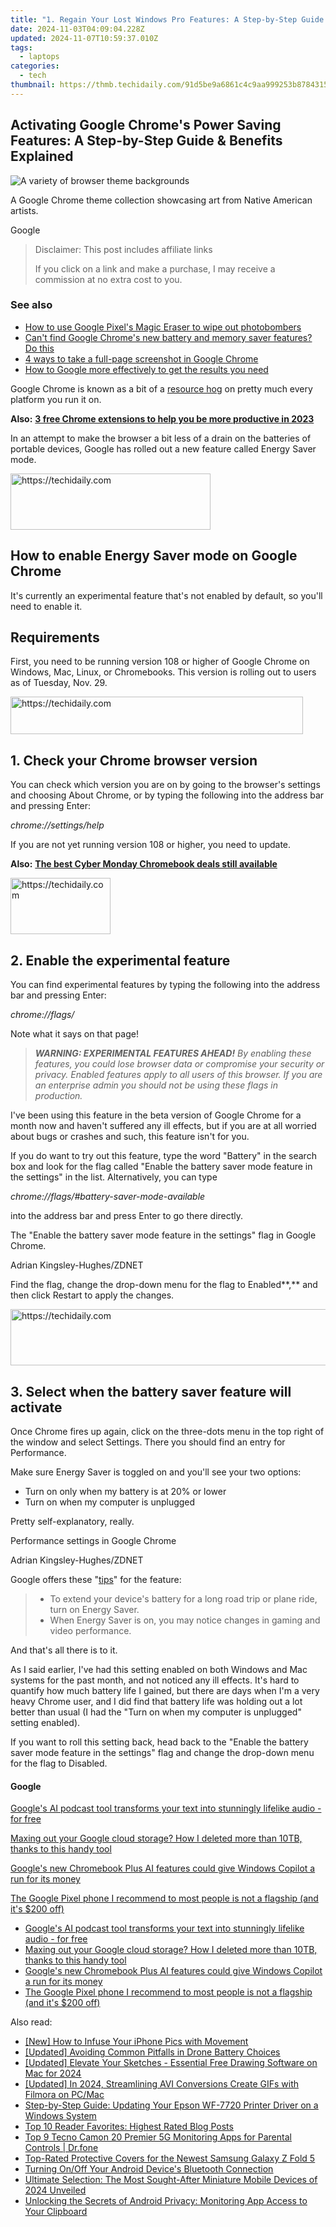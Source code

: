 ```yaml
---
title: "1. Regain Your Lost Windows Pro Features: A Step-by-Step Guide After Unintentionally Downgrading to Home Edition"
date: 2024-11-03T04:09:04.228Z
updated: 2024-11-07T10:59:37.010Z
tags:
  - laptops
categories:
  - tech
thumbnail: https://thmb.techidaily.com/91d5be9a6861c4c9aa999253b8784315fe4d3aae2f0511baeab6c403517618b1.jpg
---
```


## Activating Google Chrome's Power Saving Features: A Step-by-Step Guide & Benefits Explained

![A variety of browser theme backgrounds](https://www.zdnet.com/a/img/resize/b632db8844e3b2b3c7f4032972eef4a4c4bfe460/2022/11/03/b7af29c5-8e5c-4d85-a9ed-7040be59aedf/chrome-themes-nahm-blog-header-v2-01-c7pwx-max-1000x1000.png?auto=webp&width=1280)

A Google Chrome theme collection showcasing art from Native American artists. 

Google

>  Disclaimer: This post includes affiliate links
>
>  If you click on a link and make a purchase, I may receive a commission at no extra cost to you.
>

### See also

* [How to use Google Pixel's Magic Eraser to wipe out photobombers](https://www.zdnet.com/article/how-to-use-magic-eraser-on-the-google-pixel/)
* [Can't find Google Chrome's new battery and memory saver features? Do this](https://www.zdnet.com/article/cant-find-google-chromes-new-battery-and-memory-saver-features-do-this/)
* [4 ways to take a full-page screenshot in Google Chrome](https://www.zdnet.com/article/how-to-take-a-full-page-screenshot-in-google-chrome/)
* [How to Google more effectively to get the results you need](https://www.zdnet.com/article/how-to-use-google-search-more-effectively-to-get-the-results-you-need/)

Google Chrome is known as a bit of a [resource hog](https://www.zdnet.com/article/how-to-make-google-chrome-less-of-a-battery-hog-on-your-laptop/) on pretty much every platform you run it on. 

**Also:** [**3 free Chrome extensions to help you be more productive in 2023**](https://www.zdnet.com/article/3-google-chrome-extensions-to-help-me-waste-less-time-in-2023/) 

In an attempt to make the browser a bit less of a drain on the batteries of portable devices, Google has rolled out a new feature called Energy Saver mode. 

<!-- affiliate ads begin -->
<a href="https://aligracehair.sjv.io/c/5597632/2135371/19272" target="_top" id="2135371">
  <img src="//a.impactradius-go.com/display-ad/19272-2135371" border="0" alt="https://techidaily.com" width="320" height="90"/>
</a>
<img height="0" width="0" src="https://aligracehair.sjv.io/i/5597632/2135371/19272" style="position:absolute;visibility:hidden;" border="0" />
<!-- affiliate ads end -->

## How to enable Energy Saver mode on Google Chrome

It's currently an experimental feature that's not enabled by default, so you'll need to enable it.

## Requirements

First, you need to be running version 108 or higher of Google Chrome on Windows, Mac, Linux, or Chromebooks. This version is rolling out to users as of Tuesday, Nov. 29\. 

<!-- affiliate ads begin -->
<a href="https://aligracehair.sjv.io/c/5597632/2135404/19272" target="_top" id="2135404">
  <img src="//a.impactradius-go.com/display-ad/19272-2135404" border="0" alt="https://techidaily.com" width="468" height="60"/>
</a>
<img height="0" width="0" src="https://aligracehair.sjv.io/i/5597632/2135404/19272" style="position:absolute;visibility:hidden;" border="0" />
<!-- affiliate ads end -->

## 1\. Check your Chrome browser version

You can check which version you are on by going to the browser's settings and choosing About Chrome, or by typing the following into the address bar and pressing Enter:

_chrome://settings/help_

If you are not yet running version 108 or higher, you need to update.

**Also:** [**The best Cyber Monday Chromebook deals still available**](https://www.zdnet.com/article/cyber-monday-chromebook-deals-november-28-2022/)

<!-- affiliate ads begin -->
<a href="https://aligracehair.sjv.io/c/5597632/2135352/19272" target="_top" id="2135352">
  <img src="//a.impactradius-go.com/display-ad/19272-2135352" border="0" alt="https://techidaily.com" width="160" height="90"/>
</a>
<img height="0" width="0" src="https://aligracehair.sjv.io/i/5597632/2135352/19272" style="position:absolute;visibility:hidden;" border="0" />
<!-- affiliate ads end -->

## 2\. Enable the experimental feature

You can find experimental features by typing the following into the address bar and pressing Enter:

_chrome://flags/_

Note what it says on that page!

> _**WARNING: EXPERIMENTAL FEATURES AHEAD!** By enabling these features, you could lose browser data or compromise your security or privacy. Enabled features apply to all users of this browser. If you are an enterprise admin you should not be using these flags in production._

I've been using this feature in the beta version of Google Chrome for a month now and haven't suffered any ill effects, but if you are at all worried about bugs or crashes and such, this feature isn't for you.

If you do want to try out this feature, type the word "Battery" in the search box and look for the flag called "Enable the battery saver mode feature in the settings" in the list. Alternatively, you can type 

_chrome://flags/#battery-saver-mode-available_ 

into the address bar and press Enter to go there directly.

The "Enable the battery saver mode feature in the settings" flag in Google Chrome.

Adrian Kingsley-Hughes/ZDNET

Find the flag, change the drop-down menu for the flag to Enabled**,** and then click Restart to apply the changes.

<!-- affiliate ads begin -->
<a href="https://zebaoaffiliateprogram.pxf.io/c/5597632/2137974/21526" target="_top" id="2137974">
  <img src="//a.impactradius-go.com/display-ad/21526-2137974" border="0" alt="https://techidaily.com" width="728" height="90"/>
</a>
<img height="0" width="0" src="https://zebaoaffiliateprogram.pxf.io/i/5597632/2137974/21526" style="position:absolute;visibility:hidden;" border="0" />
<!-- affiliate ads end -->

## 3\. Select when the battery saver feature will activate

Once Chrome fires up again, click on the three-dots menu in the top right of the window and select Settings. There you should find an entry for Performance.

Make sure Energy Saver is toggled on and you'll see your two options:

* Turn on only when my battery is at 20% or lower
* Turn on when my computer is unplugged

Pretty self-explanatory, really.

Performance settings in Google Chrome

Adrian Kingsley-Hughes/ZDNET

Google offers these "[tips](https://support.google.com/chrome/answer/12929150?visit%5Fid=638053443444279074-2298491596&p=chrome%5Fbattery%5Fsaver&rd=1#energy%5Fsaver&zippy=%2Cturn-energy-saver-on-or-off%2Cturn-memory-saver-on-or-off)" for the feature:

> * To extend your device's battery for a long road trip or plane ride, turn on Energy Saver.
> * When Energy Saver is on, you may notice changes in gaming and video performance.

And that's all there is to it.

As I said earlier, I've had this setting enabled on both Windows and Mac systems for the past month, and not noticed any ill effects. It's hard to quantify how much battery life I gained, but there are days when I'm a very heavy Chrome user, and I did find that battery life was holding out a lot better than usual (I had the "Turn on when my computer is unplugged" setting enabled).

If you want to roll this setting back, head back to the "Enable the battery saver mode feature in the settings" flag and change the drop-down menu for the flag to Disabled.

#### Google

[Google's AI podcast tool transforms your text into stunningly lifelike audio - for free](https://www.zdnet.com/article/googles-ai-podcast-tool-transforms-your-text-into-stunningly-lifelike-audio-for-free/ "Google's AI podcast tool transforms your text into stunningly lifelike audio - for free")

[Maxing out your Google cloud storage? How I deleted more than 10TB, thanks to this handy tool](https://www.zdnet.com/article/maxing-out-your-google-cloud-storage-how-i-deleted-more-than-10tb-thanks-to-this-handy-tool/ "Maxing out your Google cloud storage? How I deleted more than 10TB, thanks to this handy tool")

[Google's new Chromebook Plus AI features could give Windows Copilot a run for its money](https://www.zdnet.com/article/googles-new-chromebook-plus-ai-features-could-give-windows-copilot-a-run-for-its-money/ "Google's new Chromebook Plus AI features could give Windows Copilot a run for its money")

[The Google Pixel phone I recommend to most people is not a flagship (and it's $200 off)](https://www.zdnet.com/article/the-google-pixel-phone-i-recommend-to-most-people-is-not-a-flagship-and-its-still-available-for-200-off/ "The Google Pixel phone I recommend to most people is not a flagship (and it's $200 off)")

* [Google's AI podcast tool transforms your text into stunningly lifelike audio - for free](https://www.zdnet.com/article/googles-ai-podcast-tool-transforms-your-text-into-stunningly-lifelike-audio-for-free/ "Google's AI podcast tool transforms your text into stunningly lifelike audio - for free")
* [Maxing out your Google cloud storage? How I deleted more than 10TB, thanks to this handy tool](https://www.zdnet.com/article/maxing-out-your-google-cloud-storage-how-i-deleted-more-than-10tb-thanks-to-this-handy-tool/ "Maxing out your Google cloud storage? How I deleted more than 10TB, thanks to this handy tool")
* [Google's new Chromebook Plus AI features could give Windows Copilot a run for its money](https://www.zdnet.com/article/googles-new-chromebook-plus-ai-features-could-give-windows-copilot-a-run-for-its-money/ "Google's new Chromebook Plus AI features could give Windows Copilot a run for its money")
* [The Google Pixel phone I recommend to most people is not a flagship (and it's $200 off)](https://www.zdnet.com/article/the-google-pixel-phone-i-recommend-to-most-people-is-not-a-flagship-and-its-still-available-for-200-off/ "The Google Pixel phone I recommend to most people is not a flagship (and it's $200 off)")

<ins class="adsbygoogle"
     style="display:block"
     data-ad-format="autorelaxed"
     data-ad-client="ca-pub-7571918770474297"
     data-ad-slot="1223367746"></ins>

<ins class="adsbygoogle"
     style="display:block"
     data-ad-client="ca-pub-7571918770474297"
     data-ad-slot="8358498916"
     data-ad-format="auto"
     data-full-width-responsive="true"></ins>

<span class="atpl-alsoreadstyle">Also read:</span>
<div><ul>
<li><a href="https://article-tips.techidaily.com/new-how-to-infuse-your-iphone-pics-with-movement/"><u>[New] How to Infuse Your iPhone Pics with Movement</u></a></li>
<li><a href="https://extra-information.techidaily.com/updated-avoiding-common-pitfalls-in-drone-battery-choices/"><u>[Updated] Avoiding Common Pitfalls in Drone Battery Choices</u></a></li>
<li><a href="https://fox-http.techidaily.com/updated-elevate-your-sketches-essential-free-drawing-software-on-mac-for-2024/"><u>[Updated] Elevate Your Sketches - Essential Free Drawing Software on Mac for 2024</u></a></li>
<li><a href="https://article-posts.techidaily.com/updated-in-2024-streamlining-avi-conversions-create-gifs-with-filmora-on-pcmac/"><u>[Updated] In 2024, Streamlining AVI Conversions Create GIFs with Filmora on PC/Mac</u></a></li>
<li><a href="https://win-amazing.techidaily.com/step-by-step-guide-updating-your-epson-wf-7720-printer-driver-on-a-windows-system/"><u>Step-by-Step Guide: Updating Your Epson WF-7720 Printer Driver on a Windows System</u></a></li>
<li><a href="https://hardware-reviews.techidaily.com/top-10-reader-favorites-highest-rated-blog-posts/"><u>Top 10 Reader Favorites: Highest Rated Blog Posts</u></a></li>
<li><a href="https://android-location-track.techidaily.com/top-9-tecno-camon-20-premier-5g-monitoring-apps-for-parental-controls-drfone-by-drfone-virtual-android/"><u>Top 9 Tecno Camon 20 Premier 5G Monitoring Apps for Parental Controls | Dr.fone</u></a></li>
<li><a href="https://hardware-reviews.techidaily.com/top-rated-protective-covers-for-the-newest-samsung-galaxy-z-fold-5/"><u>Top-Rated Protective Covers for the Newest Samsung Galaxy Z Fold 5</u></a></li>
<li><a href="https://hardware-reviews.techidaily.com/turning-onoff-your-android-devices-bluetooth-connection/"><u>Turning On/Off Your Android Device's Bluetooth Connection</u></a></li>
<li><a href="https://hardware-reviews.techidaily.com/ultimate-selection-the-most-sought-after-miniature-mobile-devices-of-2024-unveiled/"><u>Ultimate Selection: The Most Sought-After Miniature Mobile Devices of 2024 Unveiled</u></a></li>
<li><a href="https://hardware-reviews.techidaily.com/unlocking-the-secrets-of-android-privacy-monitoring-app-access-to-your-clipboard/"><u>Unlocking the Secrets of Android Privacy: Monitoring App Access to Your Clipboard</u></a></li>
</ul></div>

